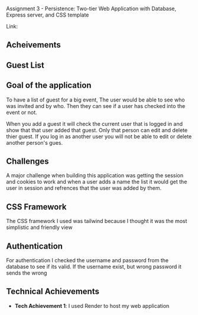 Assignment 3 - Persistence: Two-tier Web Application with Database, Express server, and CSS template

Link: 

Acheivements
---

## Guest List

## Goal of the application
To have a list of guest for a big event, The user would be able to see who was invited and by who. Then they can see if a user has checked into the event or not.

When you add a guest it will check the current user that is logged in and show that that user added that guest. Only that person can edit and delete thier guest. If you log in as another user you will not be able to edit or delete another person's gues.

## Challenges
A major challenge when building this application was getting the session and cookies to work and when a user adds a name the list it would get the user in session and  refrences that the user was added by them.

## CSS Framework
The CSS framework I used was tailwind because I thought it was the most simplistic and friendly view

## Authentication
For authentication I checked the username and password from the database to see if its valid. If the username exist, but wrong password it sends the wrong 

## Technical Achievements
- **Tech Achievement 1**: I used Render to host my web application

